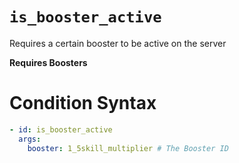 # `is_booster_active`

Requires a certain booster to be active on the server

**Requires Boosters**

# Condition Syntax
```yaml
- id: is_booster_active
  args:
    booster: 1_5skill_multiplier # The Booster ID
```
